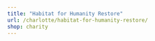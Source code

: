 ```yaml
---
title: "Habitat for Humanity Restore"
url: /charlotte/habitat-for-humanity-restore/
shop: charity
---
```

